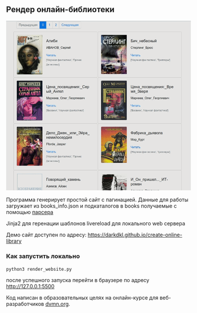 ## Рендер онлайн-библиотеки
![Screenshot](library.gif)

Программа генерирует простой сайт с пагинацией.
Данные для работы загружает из books_info.json и подкаталогов в books получаемые с помощью 
[парсера](https://github.com/darkdkl/books-library-restyle)

Jinja2 для геренации шаблонов
livereload для локального web сервера

Демо сайт доступен по адресу:
https://darkdkl.github.io/create-online-library

### Как запустить локально 
`python3 render_website.py
`

после успешного запуска перейти в браузере по адресу http://127.0.0.1:5500



Код написан в образовательных целях на онлайн-курсе для веб-разработчиков [dvmn.org](https://dvmn.org/).